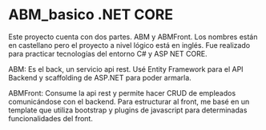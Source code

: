 # ABM_basico .NET CORE

Este proyecto cuenta con dos partes. ABM y ABMFront. Los nombres están en castellano pero el proyecto a nivel lógico está en inglés. Fue realizado para practicar tecnologías del entorno C# y ASP NET CORE.

ABM: Es el back, un servicio api rest. Usé Entity Framework para el API Backend y scaffolding de ASP.NET para poder armarla.

ABMFront: Consume la api rest y permite hacer CRUD de empleados comunicándose con el backend. Para estructurar al front, me basé en un template que utiliza bootstrap y plugins de javascript para determinadas funcionalidades del front.
